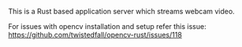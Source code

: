 This is a Rust based application server which streams webcam video.

For issues with opencv installation and setup refer this issue:
https://github.com/twistedfall/opencv-rust/issues/118

